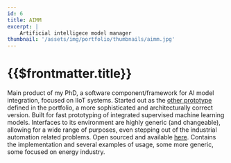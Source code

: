 ```yaml
---
id: 6
title: AIMM
excerpt: |
    Artificial intelligece model manager
thumbnail: '/assets/img/portfolio/thumbnails/aimm.jpg'
---
```


# {{$frontmatter.title}}

Main product of my PhD, a software component/framework for AI model
integration, focused on IIoT systems. Started out as the [other
prototype](light_control) defined in the portfolio, a more
sophisticated and architecturally correct version. Built for fast prototyping
of integrated supervised machine learning models. Interfaces to its environment
are highly generic (and changeable), allowing for a wide range of purposes,
even stepping out of the industrial automation related problems. Open sourced
and available [here](https://github.com/hat-open/aimm). Contains the
implementation and several examples of usage, some more generic, some focused
on energy industry.

